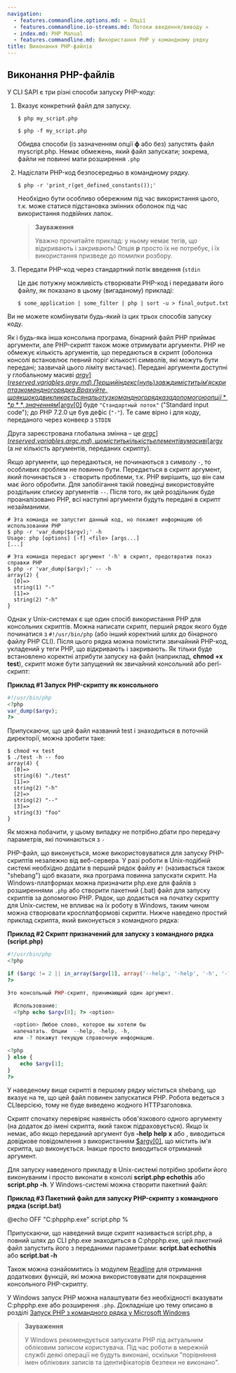 ```yaml
---
navigation:
  - features.commandline.options.md: « Опції
  - features.commandline.io-streams.md: Потоки введення/виводу »
  - index.md: PHP Manual
  - features.commandline.md: Використання PHP у командному рядку
title: Виконання PHP-файлів
---
```

## Виконання PHP-файлів

У CLI SAPI є три різні способи запуску PHP-коду:

1.  Вказує конкретний файл для запуску.
    
    ```
    $ php my_script.php
    
    $ php -f my_script.php
    ```
    
    Обидва способи (із зазначенням опції **ф** або без) запустять файл myscript.php. Немає обмежень, який файл запускати; зокрема, файли не повинні мати розширення `.php`
    
2.  Надіслати PHP-код безпосередньо в командному рядку.
    
    ```
    $ php -r 'print_r(get_defined_constants());'
    ```
    
    Необхідно бути особливо обережним під час використання цього, т.к. може статися підстановка змінних оболонок під час використання подвійних лапок.
    
    > **Зауваження**
    > 
    > Уважно прочитайте приклад: у ньому немає тегів, що відкривають і закривають! Опція **р** просто їх не потребує, і їх використання призведе до помилки розбору.
    
3.  Передати PHP-код через стандартний потік введення (`stdin`
    
    Це дає потужну можливість створювати PHP-код і передавати його файлу, як показано в цьому (вигаданому) прикладі:
    
    ```
    $ some_application | some_filter | php | sort -u > final_output.txt
    ```
    

Ви не можете комбінувати будь-який із цих трьох способів запуску коду.

Як і будь-яка інша консольна програма, бінарний файл PHP приймає аргументи, але PHP-скрипт також може отримувати аргументи. PHP не обмежує кількість аргументів, що передаються в скрипт (оболонка консолі встановлює певний поріг кількості символів, які можуть бути передані; зазвичай цього ліміту вистачає). Передані аргументи доступні у глобальному масиві [$argv](reserved.variables.argv.md). Перший індекс (нуль) завжди містить ім'я скрипта з командного рядка. Врахуйте, що якщо код викликається на льоту з командного рядка за допомогою опції **р**, значенням [$argv\[0\]](reserved.variables.argv.md) буде `"Стандартный поток"` ("Standard input code"); до PHP 7.2.0 це був дефіс (`"-"`). Те саме вірно і для коду, переданого через конвеєр з `STDIN`

Друга зареєстрована глобальна змінна – це [$argc](reserved.variables.argc.md), що містить кількість елементів у масиві [$argv](reserved.variables.argv.md) (а *не* кількість аргументів, переданих скрипту).

Якщо аргументи, що передаються, не починаються з символу `-`, то особливих проблем не повинно бути. Передається в скрипт аргумент, який починається з `-` створить проблеми, т.к. PHP вирішить, що він сам має його обробити. Для запобігання такій поведінці використовуйте роздільник списку аргументів `--`. Після того, як цей роздільник буде проаналізовано PHP, всі наступні аргументи будуть передані в скрипт незайманими.

```
# Эта команда не запустит данный код, но покажет информацию об использовании PHP
$ php -r 'var_dump($argv);' -h
Usage: php [options] [-f] <file> [args...]
[...]

# Эта команда передаст аргумент '-h' в скрипт, предотвратив показ справки PHP
$ php -r 'var_dump($argv);' -- -h
array(2) {
  [0]=>
  string(1) "-"
  [1]=>
  string(2) "-h"
}
```

Однак у Unix-системах є ще один спосіб використання PHP для консольних скриптів. Можна написати скрипт, перший рядок якого буде починатися з `#!/usr/bin/php` (або інший коректний шлях до бінарного файлу PHP CLI). Після цього рядка можна помістити звичайний PHP-код, укладений у теги PHP, що відкривають і закривають. Як тільки буде встановлено коректні атрибути запуску на файл (наприклад, **chmod +x test**), скрипт може бути запущений як звичайний консольний або perl-скрипт:

**Приклад #1 Запуск PHP-скрипту як консольного**

```php
#!/usr/bin/php
<?php
var_dump($argv);
?>
```

Припускаючи, що цей файл названий test і знаходиться в поточній директорії, можна зробити таке:

```
$ chmod +x test
$ ./test -h -- foo
array(4) {
  [0]=>
  string(6) "./test"
  [1]=>
  string(2) "-h"
  [2]=>
  string(2) "--"
  [3]=>
  string(3) "foo"
}
```

Як можна побачити, у цьому випадку не потрібно дбати про передачу параметрів, які починаються з `-`

PHP-файл, що виконується, може використовуватися для запуску PHP-скриптів незалежно від веб-сервера. У разі роботи в Unix-подібній системі необхідно додати в перший рядок файлу `#!` (називається також "shebang") щоб вказати, яка програма повинна запускати скрипт. На Windows-платформах можна призначити php.exe для файлів з розширеннями `.php` або створити пакетний (.bat) файл для запуску скриптів за допомогою PHP. Рядок, що додається на початку скрипту для Unix-систем, не впливає на їх роботу в Windows, таким чином можна створювати кросплатформові скрипти. Нижче наведено простий приклад скрипта, який виконується з командного рядка:

**Приклад #2 Скрипт призначений для запуску з командного рядка (script.php)**

```php
#!/usr/bin/php
<?php

if ($argc != 2 || in_array($argv[1], array('--help', '-help', '-h', '-?'))) {
?>

Это консольный PHP-скрипт, принимающий один аргумент.

  Использование:
  <?php echo $argv[0]; ?> <option>

  <option> Любое слово, которое вы хотели бы
  напечатать. Опции  --help, -help, -h,
  или -? покажут текущую справочную информацию.

<?php
} else {
    echo $argv[1];
}
?>
```

У наведеному вище скрипті в першому рядку міститься shebang, що вказує на те, що цей файл повинен запускатися PHP. Робота ведеться з CLIверсією, тому не буде виведено жодного HTTPзаголовка.

Скрипт спочатку перевіряє наявність обов'язкового одного аргументу (на додаток до імені скрипта, який також підраховується). Якщо їх немає, або якщо переданий аргумент був **\-help** **help** **х** або , виводиться довідкове повідомлення з використанням [$argv\[0\]](reserved.variables.argv.md), що містить ім'я скрипта, що виконується. Інакше просто виводиться отриманий аргумент.

Для запуску наведеного прикладу в Unix-системі потрібно зробити його виконуваним і просто виконати в консолі **script.php echothis** або **script.php -h**. У Windows-системі можна створити пакетний файл:

**Приклад #3 Пакетний файл для запуску PHP-скрипту з командного рядка (script.bat)**

@echo OFF "C:phpphp.exe" script.php %

Припускаючи, що наведений вище скрипт називається script.php, а повний шлях до CLI php.exe знаходиться в C:phpphp.exe, цей пакетний файл запустить його з переданими параметрами: **script.bat echothis** або **script.bat -h**

Також можна ознайомитись із модулем [Readline](ref.readline.md) для отримання додаткових функцій, які можна використовувати для покращення консольного PHP-скрипту.

У Windows запуск PHP можна налаштувати без необхідності вказувати C:phpphp.exe або розширення `.php`. Докладніше цю тему описано в розділі [Запуск PHP з командного рядка у Microsoft Windows](install.windows.commandline.md)

> **Зауваження**
> 
> У Windows рекомендується запускати PHP під актуальним обліковим записом користувача. Під час роботи в мережній службі деякі операції не будуть виконані, оскільки "порівняння імен облікових записів та ідентифікаторів безпеки не виконано".

